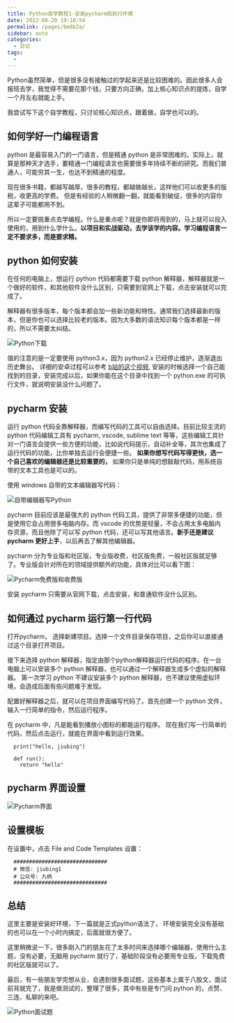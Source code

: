 ```yaml
---
title: Python自学教程1-安装pycharm和执行环境
date: 2022-08-20 19:10:54
permalink: /pages/be6b2a/
sidebar: auto
categories:
  - 日记
tags:
  - 
---
```



Python虽然简单，但是很多没有接触过的学起来还是比较困难的。因此很多人会报班去学，我觉得不需要花那个钱，只要方向正确，加上核心知识点的提炼，自学一个月左右就能上手。



我尝试写下这个自学教程，只讨论核心知识点，跟着做，自学也可以的。



## 如何学好一门编程语言



python 是最容易入门的一门语言，但是精通 python 是非常困难的。实际上，就算是那种天才选手，要精通一门编程语言也需要很多年持续不断的研究。而我们普通人，可能穷其一生，也达不到精通的程度。



现在很多书籍，都越写越厚，很多的教程，都越做越长，这样他们可以收更多的版税，收更高的学费。 但是有经验的人稍微翻一翻，就能看到破绽，很多的内容你这辈子可能都用不到。



所以一定要挑重点去学编程。什么是重点呢？就是你即将用到的，马上就可以投入使用的，用到什么学什么。**以项目和实战驱动，去学该学的内容。学习编程语言一定不要求多，而是要求精。**



## python 如何安装



在任何的电脑上，想运行 python 代码都需要下载 python 解释器，解释器就是一个做好的软件，和其他软件没什么区别，只需要到官网上下载，点击安装就可以完成了。



解释器有很多版本，每个版本都会加一些新功能和特性。通常我们选择最新的版本，但是你也可以选择比较老的版本。因为大多数的语法知识每个版本都是一样的，所以不需要太纠结。



![Python下载](https://yuztuchuang.oss-cn-beijing.aliyuncs.com/img/20210828183059.png)



值的注意的是一定要使用 python3.x，因为 python2.x 已经停止维护，逐渐退出历史舞台。 详细的安卓过程可以参考 [b站的这个视频](https://www.bilibili.com/video/BV1pQ4y1d73z/), 安装的时候选择一个自己能找到的目录，安装完成以后，如果你能在这个目录中找到一个 python.exe 的可执行文件，就说明安装没什么问题了。



## pycharm 安装



运行 python 代码全靠解释器，而编写代码的工具可以自由选择。目前比较主流的 python 代码编辑工具有 pycharm, vscode, sublime text 等等，这些编辑工具针对一门语言会提供一些方便的功能，比如说代码提示，自动补全等，其次也集成了运行代码的功能，比你单独去运行会便捷一些。 **如果你想写代码写得更快，选一个自己喜欢的编辑器还是比较重要的，** 如果你只是单纯的想敲敲代码，用系统自带的文本工具也是可以的。



使用 windows 自带的文本编辑器写代码：

![自带编辑器写Python](https://yuztuchuang.oss-cn-beijing.aliyuncs.com/img/20210828183215.png)



pycharm 目前应该是最强大的 python 代码工具，提供了非常多便捷的功能，但是使用它会占用很多电脑内存。而 vscode 的优势是轻量，不会占用太多电脑内存资源，而且他除了可以写 python 代码，还可以写其他语言。**新手还是建议 pycharm 更好上手**，以后再去了解其他编辑器。



pycharm 分为专业版和社区版，专业版收费，社区版免费，一般社区版就足够了。专业版会针对所在的领域提供额外的功能，具体对比可以看下图：

![Pycharm免费版和收费版](https://yuztuchuang.oss-cn-beijing.aliyuncs.com/img/20210828183312.png)



安装 pycharm 只需要从官网下载，点击安装，和普通软件没什么区别。



## 如何通过 pycharm 运行第一行代码

打开pycharm， 选择新建项目。选择一个文件目录保存项目，之后你可以直接通过这个目录打开项目。



接下来选择 python 解释器，指定由那个python解释器运行代码的程序。在一台电脑上可以安装多个 python 解释器，也可以通过一个解释器生成多个虚拟的解释器。 第一次学习 python 不建议安装多个 python 解释器，也不建议使用虚拟环境，会造成后面有些问题难于发现。



配置好解释器之后，就可以在项目界面编写代码了。首先创建一个 python 文件，输入一行简单的指令，然后运行程序。



在 pycharm 中，凡是能看到播放小图标的都能运行程序。 现在我们写一行简单的代码，然后点击运行，就能在界面中看到运行效果。



```
  print("hello, jiubing")
  
  def run():
  	return "hello"
```


## pycharm 界面设置

![Pycharm界面](https://s2.loli.net/2022/08/20/PUI5YyXkLoGf8Ob.png)



## 设置模板



在设置中，点击 File and Code Templates 设置：

```
  ##############################
  # 微信: jiubing1
  # 公众号: 九柄
  ##############################
```



## 总结



这里主要是安装好环境，下一篇就是正式python语法了， 环境安装完全没有基础的也可以在一个小时内搞定，后面就很方便了。 



这里稍微说一下，很多刚入门的朋友花了太多时间来选择哪个编辑器，使用什么主题，没有必要，无脑用 pycharm 就行了，基础阶段没有必要用专业版，下载免费的社区版就可以了。



最后，有一些朋友学完想从业，会遇到很多面试题，这些基本上属于八股文，面试前背就完了，我是做测试的，整理了很多，其中有些是专门问 python 的，点赞、三连、私聊的来吧。

![Python面试题](https://s2.loli.net/2022/08/20/6iluJD3oEbPAvgq.png)



